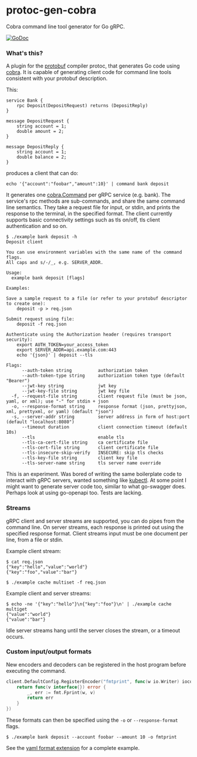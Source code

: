 # protoc-gen-cobra

Cobra command line tool generator for Go gRPC.

[![GoDoc](https://godoc.org/github.com/NathanBaulch/protoc-gen-cobra?status.svg)](https://godoc.org/github.com/NathanBaulch/protoc-gen-cobra)

### What's this?

A plugin for the [protobuf](https://github.com/google/protobuf) compiler protoc, that generates Go code using [cobra](https://github.com/spf13/cobra). It is capable of generating client code for command line tools consistent with your protobuf description.

This:

```
service Bank {
	rpc Deposit(DepositRequest) returns (DepositReply)
}

message DepositRequest {
	string account = 1;
	double amount = 2;
}

message DepositReply {
	string account = 1;
	double balance = 2;
}
```

produces a client that can do:

```
echo '{"account":"foobar","amount":10}' | command bank deposit
```

It generates one [cobra.Command](https://godoc.org/github.com/spf13/cobra#Command) per gRPC service (e.g. bank). The service's rpc methods are sub-commands, and share the same command line semantics. They take a request file for input, or stdin, and prints the response to the terminal, in the specified format. The client currently supports basic connectivity settings such as tls on/off, tls client authentication and so on.

```
$ ./example bank deposit -h
Deposit client

You can use environment variables with the same name of the command flags.
All caps and s/-/_, e.g. SERVER_ADDR.

Usage:
  example bank deposit [flags]

Examples:

Save a sample request to a file (or refer to your protobuf descriptor to create one):
	deposit -p > req.json

Submit request using file:
	deposit -f req.json

Authenticate using the Authorization header (requires transport security):
	export AUTH_TOKEN=your_access_token
	export SERVER_ADDR=api.example.com:443
	echo '{json}' | deposit --tls

Flags:
      --auth-token string          authorization token
      --auth-token-type string     authorization token type (default "Bearer")
      --jwt-key string             jwt key
      --jwt-key-file string        jwt key file
  -f, --request-file string        client request file (must be json, yaml, or xml); use "-" for stdin + json
  -o, --response-format string     response format (json, prettyjson, xml, prettyxml, or yaml) (default "json")
  -s, --server-addr string         server address in form of host:port (default "localhost:8080")
      --timeout duration           client connection timeout (default 10s)
      --tls                        enable tls
      --tls-ca-cert-file string    ca certificate file
      --tls-cert-file string       client certificate file
      --tls-insecure-skip-verify   INSECURE: skip tls checks
      --tls-key-file string        client key file
      --tls-server-name string     tls server name override
```

This is an experiment. Was bored of writing the same boilerplate code to interact with gRPC servers, wanted something like [kubectl](http://kubernetes.io/docs/user-guide/kubectl-overview/). At some point I might want to generate server code too, similar to what go-swagger does. Perhaps look at using go-openapi too. Tests are lacking.

### Streams

gRPC client and server streams are supported, you can do pipes from the command line. On server streams, each response is printed out using the specified response format. Client streams input must be one document per line, from a file or stdin.

Example client stream:

```
$ cat req.json
{"key":"hello","value":"world"}
{"key":"foo","value":"bar"}

$ ./example cache multiset -f req.json
```

Example client and server streams:

```
$ echo -ne '{"key":"hello"}\n{"key":"foo"}\n' | ./example cache multiget
{"value":"world"}
{"value":"bar"}
```

Idle server streams hang until the server closes the stream, or a timeout occurs.

### Custom input/output formats

New encoders and decoders can be registered in the host program before executing the command.

```go
client.DefaultConfig.RegisterEncoder("fmtprint", func(w io.Writer) iocodec.Encoder {
	return func(v interface{}) error {
		_, err := fmt.Fprint(w, v)
		return err
	}
})
```

These formats can then be specified using the `-o` or `--response-format` flags.

```
$ ./example bank deposit --account foobar --amount 10 -o fmtprint
```

See the [yaml format extension](iocodec/yaml/init.go) for a complete example.
